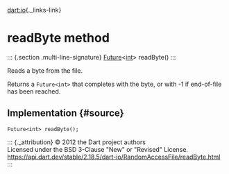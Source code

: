 [dart:io](../../dart-io/dart-io-library){._links-link}

readByte method
===============

::: {.section .multi-line-signature}
[Future](../../dart-async/future-class)\<[int](../../dart-core/int-class)\>
readByte()
:::

Reads a byte from the file.

Returns a `Future<int>` that completes with the byte, or with -1 if
end-of-file has been reached.

Implementation {#source}
--------------

``` {.language-dart data-language="dart"}
Future<int> readByte();
```

::: {._attribution}
© 2012 the Dart project authors\
Licensed under the BSD 3-Clause \"New\" or \"Revised\" License.\
<https://api.dart.dev/stable/2.18.5/dart-io/RandomAccessFile/readByte.html>
:::
